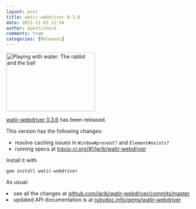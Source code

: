 ```yaml
---
layout: post
title: watir-webdriver 0.3.6
date: 2011-11-03 21:54
author: bpettichord
comments: true
categories: [Releases]
---
```

<a href="http://www.flickr.com/photos/johnkay/5528593758/" title="Playing with water: The rabbit and the ball by Images by John 'K', on Flickr"><img src="http://farm6.static.flickr.com/5176/5528593758_cc05248691_m.jpg" width="240" height="159" alt="Playing with water: The rabbit and the ball"></a>

<a href="https://rubygems.org/gems/watir-webdriver">watir-webdriver 0.3.6</a> has been released.

This version has the following changes:
<ul>
<li>resolve caching issues in <code>Window#present?</code> and <code>Element#exists?</code></li>
<li>running specs at <a href="http://travis-ci.org/#!/jarib/watir-webdriver">travis-ci.org/#!/jarib/watir-webdriver</a></li>
</ul>

Install it with

<code>gem install watir-webdriver</code>

As usual:

<li>see all the changes at <a href="https://github.com/jarib/watir-webdriver/commits/master/">github.com/jarib/watir-webdriver/commits/master</a></li>
<li>updated API documentation is at <a href="http://rubydoc.info/gems/watir-webdriver">rubydoc.info/gems/watir-webdriver</a></li>
